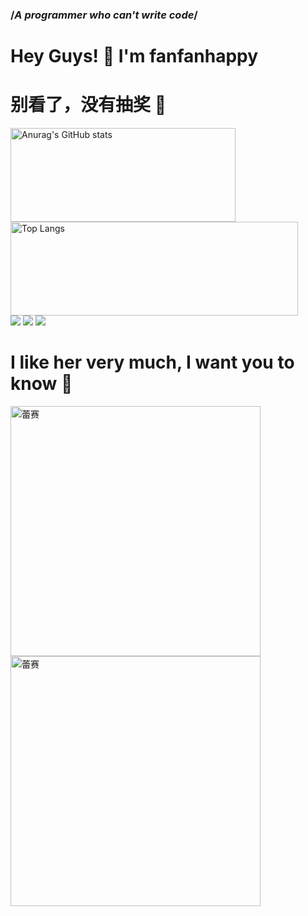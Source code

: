 ### /*A programmer who can't write code*/
# Hey Guys! 👋 I'm fanfanhappy

# 别看了，没有抽奖 :muscle:

<p align="left">
  <img src="https://github-readme-stats.vercel.app/api?username=fanfanhappy&show_icons=true&theme=transparent" alt="Anurag's GitHub stats" style="height:150px;width:360px;"/>
  <img src="https://github-readme-stats.vercel.app/api/top-langs/?username=fanfanhappy&layout=compact&theme=transparent" alt="Top Langs" style="height:150px;width:460px;"/>
  <br />
  <img src="https://img.shields.io/badge/%E5%86%99%E4%BD%9C%E5%B7%A5%E5%85%B7-IDEA-blue" />
  <img src="https://img.shields.io/badge/I%20Like-Animation-ff69b4" />
  <img src="https://img.shields.io/badge/I%20Like-%E8%95%BE%E8%B5%9B-blueviolet" />
</p>

# I like her very much, I want you to know :pray:

<p align="left">
    <a href="https://img2.woyaogexing.com/2021/06/14/5784f4d1a8684cd0be306bc30e96f368!400x400.jpeg" title="蕾赛">
    <img src="https://img2.woyaogexing.com/2021/06/14/5784f4d1a8684cd0be306bc30e96f368!400x400.jpeg" alt="蕾赛" title="蕾赛"  style="height:400px;width:400px;" />
    </a>
    <a href="https://i0.wp.com/mitaiyomitai.com/wp-content/uploads/2021/01/%E3%83%AC%E3%82%BC%E3%80%80%E6%82%AA%E9%AD%94.jpg?resize=546%2C494&ssl=1" title="蕾赛">
    <img src="https://i0.wp.com/mitaiyomitai.com/wp-content/uploads/2021/01/%E3%83%AC%E3%82%BC%E3%80%80%E6%82%AA%E9%AD%94.jpg?resize=546%2C494&ssl=1" alt="蕾赛" title="蕾赛" style="height:400px;width:400px;" />
  </a>
  <br>
</p>

